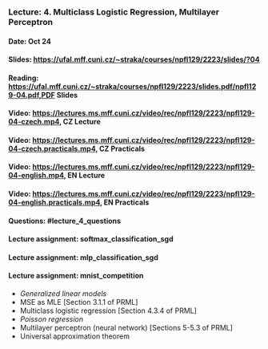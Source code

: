 ### Lecture: 4. Multiclass Logistic Regression, Multilayer Perceptron
#### Date: Oct 24
#### Slides: https://ufal.mff.cuni.cz/~straka/courses/npfl129/2223/slides/?04
#### Reading: https://ufal.mff.cuni.cz/~straka/courses/npfl129/2223/slides.pdf/npfl129-04.pdf,PDF Slides
#### Video: https://lectures.ms.mff.cuni.cz/video/rec/npfl129/2223/npfl129-04-czech.mp4, CZ Lecture
#### Video: https://lectures.ms.mff.cuni.cz/video/rec/npfl129/2223/npfl129-04-czech.practicals.mp4, CZ Practicals
#### Video: https://lectures.ms.mff.cuni.cz/video/rec/npfl129/2223/npfl129-04-english.mp4, EN Lecture
#### Video: https://lectures.ms.mff.cuni.cz/video/rec/npfl129/2223/npfl129-04-english.practicals.mp4, EN Practicals
#### Questions: #lecture_4_questions
#### Lecture assignment: softmax_classification_sgd
#### Lecture assignment: mlp_classification_sgd
#### Lecture assignment: mnist_competition

- _Generalized linear models_
- MSE as MLE [Section 3.1.1 of PRML]
- Multiclass logistic regression [Section 4.3.4 of PRML]
- _Poisson regression_
- Multilayer perceptron (neural network) [Sections 5-5.3 of PRML]
- Universal approximation theorem
